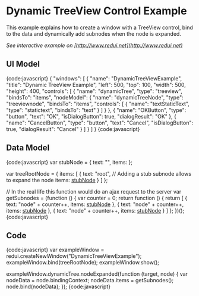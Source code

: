 # Dynamic TreeView Control Example

This example explains how to create a window with a TreeView control, bind to the data and dynamically add subnodes when the node is expanded.

_See interactive example on [http://www.redui.net](http://www.redui.net)_

## UI Model

{code:javascript}
{
    "windows": [
        {
            "name": "DynamicTreeViewExample",
            "title": "Dynamic TreeView Example",
            "left": 500,
            "top": 100,
            "width": 500,
            "height": 400,
            "controls": [
                {
                    "name": "dynamicTree",
                    "type": "treeview",
                    "bindsTo": "items",
                    "nodeModel": {
                        "name": "dynamicTreeNode",
                        "type": "treeviewnode",
                        "bindsTo": "items",
                        "controls": [
                            {
                                "name": "textStaticText",
                                "type": "statictext",
                                "bindsTo": "text"
                            }
                        ]
                    }
                },
                {
                    "name": "OKButton",
                    "type": "button",
                    "text": "OK",
                    "isDialogButton": true,
                    "dialogResult": "OK"
                },
                {
                    "name": "CancelButton",
                    "type": "button",
                    "text": "Cancel",
                    "isDialogButton": true,
                    "dialogResult": "Cancel"
                }
            ]
        }
    ]
}
{code:javascript}

## Data Model

{code:javascript}
var stubNode = {
	text: "",
	items: []()
};

var treeRootNode = {
	items: [
		{
			text: "root",
			// Adding a stub subnode allows to expand the node
			items: [stubNode](stubNode)
		}
	]
};

// In the real life this function would do an ajax request to the server
var getSubnodes = (function () {
	var counter = 0;
	return function () {
		return [
			{
				text: "node" + counter++,
				items: [stubNode](stubNode)
			},
			{
				text: "node" + counter++,
				items: [stubNode](stubNode)
			},
			{
				text: "node" + counter++,
				items: [stubNode](stubNode)
			}
		]
	};
})();
{code:javascript}

## Code

{code:javascript}
var exampleWindow = redui.createNewWindow("DynamicTreeViewExample");
exampleWindow.bind(treeRootNode);
exampleWindow.show();

exampleWindow.dynamicTree.nodeExpanded(function (target, node) {
	var nodeData = node.bindingContext;
	nodeData.items = getSubnodes();
	node.bind(nodeData);
});
{code:javascript}